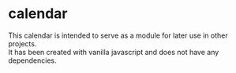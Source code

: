 # calendar

This calendar is intended to serve as a module for later use in other projects.  
It has been created with vanilla javascript and does not have any dependencies.
